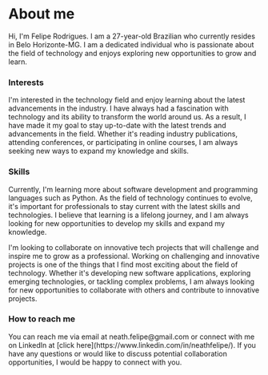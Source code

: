 <h1> About me </h1>

Hi, I'm Felipe Rodrigues. I am a 27-year-old Brazilian who currently resides in Belo Horizonte-MG. I am a dedicated individual who is passionate about the field of technology and enjoys exploring new opportunities to grow and learn.

<h3>Interests</h3>
I'm interested in the technology field and enjoy learning about the latest advancements in the industry. I have always had a fascination with technology and its ability to transform the world around us. As a result, I have made it my goal to stay up-to-date with the latest trends and advancements in the field. Whether it's reading industry publications, attending conferences, or participating in online courses, I am always seeking new ways to expand my knowledge and skills.

<h3>Skills</h3>
 Currently, I'm learning more about software development and programming languages such as Python. As the field of technology continues to evolve, it's important for professionals to stay current with the latest skills and technologies. I believe that learning is a lifelong journey, and I am always looking for new opportunities to develop my skills and expand my knowledge.

I'm looking to collaborate on innovative tech projects that will challenge and inspire me to grow as a professional. Working on challenging and innovative projects is one of the things that I find most exciting about the field of technology. Whether it's developing new software applications, exploring emerging technologies, or tackling complex problems, I am always looking for new opportunities to collaborate with others and contribute to innovative projects.

<h3> How to reach me </h3>
You can reach me via email at neath.felipe@gmail.com or connect with me on LinkedIn at [click here](https://www.linkedin.com/in/neathfelipe/). If you have any questions or would like to discuss potential collaboration opportunities, I would be happy to connect with you.
